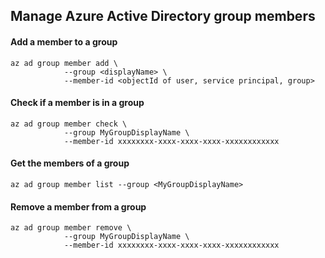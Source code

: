 ## Manage Azure Active Directory group members

#### Add a member to a group
```
az ad group member add \
            --group <displayName> \
            --member-id <objectId of user, service principal, group> 
```

#### Check if a member is in a group
```
az ad group member check \
            --group MyGroupDisplayName \
            --member-id xxxxxxxx-xxxx-xxxx-xxxx-xxxxxxxxxxxx
```

#### Get the members of a group
```
az ad group member list --group <MyGroupDisplayName>
```

#### Remove a member from a group
```
az ad group member remove \
            --group MyGroupDisplayName \
            --member-id xxxxxxxx-xxxx-xxxx-xxxx-xxxxxxxxxxxx
```
